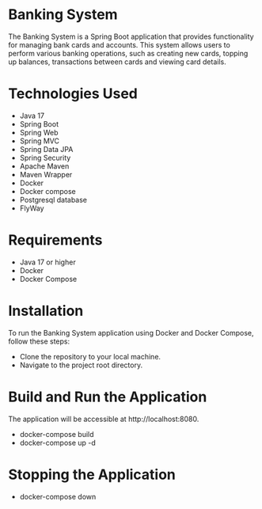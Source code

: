 # Banking System
The Banking System is a Spring Boot application that provides functionality for managing bank cards and accounts. This system allows users to perform various banking operations, such as creating new cards, topping up balances, transactions between cards and viewing card details.
# Technologies Used
- Java 17
- Spring Boot
- Spring Web
- Spring MVC
- Spring Data JPA
- Spring Security
- Apache Maven
- Maven Wrapper
- Docker
- Docker compose
- Postgresql database
- FlyWay
# Requirements
- Java 17 or higher
- Docker
- Docker Compose
# Installation
To run the Banking System application using Docker and Docker Compose, follow these steps:
- Clone the repository to your local machine.
- Navigate to the project root directory.
# Build and Run the Application
The application will be accessible at http://localhost:8080.
- docker-compose build
- docker-compose up -d
# Stopping the Application
- docker-compose down
